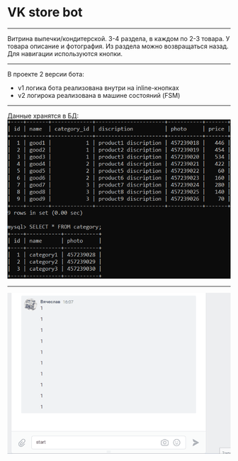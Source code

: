 # VK store bot
______
Витрина выпечки/кондитерской. 3-4 раздела, в каждом по 2-3 товара. У товара описание и фотография. Из раздела можно возвращаться назад. Для навигации используются кнопки.
______
В проекте 2 версии бота:
* v1 логика бота реализована внутри на  inline-кнопках
* v2 логирока реализована в машине состояний (FSM)
______
Данные хранятся в БД:
![Bot gif](presentation/BD_presentation.png)
______
![Bot gif](presentation/vk-bot-gif.gif)
